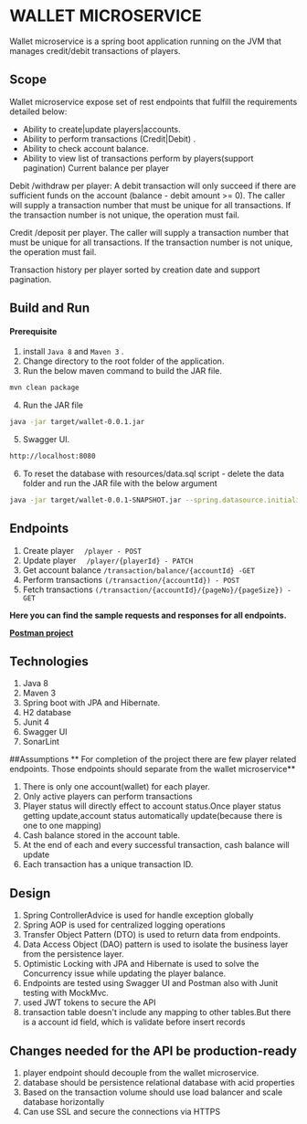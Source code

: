 # WALLET MICROSERVICE

Wallet microservice is a spring boot application running on the JVM that manages credit/debit transactions of players.

## Scope

Wallet microservice expose set of rest endpoints that fulfill the requirements detailed below:

- Ability to create|update players|accounts.
- Ability to perform transactions (Credit|Debit) .
- Ability to check account balance.
- Ability to view list of transactions perform by players(support pagination)
  Current balance per player

Debit /withdraw per player: A debit transaction will only succeed if there are sufficient funds on the account (balance - debit amount >= 0). The caller will supply a transaction number that must be unique for all transactions. If the transaction number is not unique, the operation must fail.

Credit /deposit per player. The caller will supply a transaction number that must be unique for all transactions. If the transaction number is not unique, the operation must fail.

Transaction history per player sorted by creation date and support pagination.

## Build and Run
#### Prerequisite
1. install `Java 8` and `Maven 3` .
2. Change directory to the root folder of the application.
3. Run the below maven command to build the JAR file.

```bash
mvn clean package
```

4. Run the JAR file

```bash
java -jar target/wallet-0.0.1.jar
```

5. Swagger UI.

```bash
http://localhost:8080
```

6. To reset the database with resources/data.sql script - delete the data folder and run the JAR file with the below argument

```bash
java -jar target/wallet-0.0.1-SNAPSHOT.jar --spring.datasource.initialization-mode=embedded
```

## Endpoints
1. Create player `  /player - POST`
2. Update player `  /player/{playerId} - PATCH`
3. Get account balance `/transaction/balance/{accountId} -GET`
4. Perform transactions `(/transaction/{accountId}) - POST`
5. Fetch transactions `(/transaction/{accountId}/{pageNo}/{pageSize}) - GET`


**Here you can find the sample requests and responses for all endpoints.**

**[Postman project](docs/postman)**


## Technologies

1. Java 8
2. Maven 3
3. Spring boot with JPA and Hibernate.
4. H2 database
5. Junit 4
6. Swagger UI
7. SonarLint

##Assumptions
** For completion of the project there are few player related endpoints. Those endpoints should separate from the wallet microservice**
1. There is only one account(wallet) for each player.
2. Only active players can perform transactions
3. Player status will directly effect to account status.Once player status getting update,account status automatically update(because there is one to one mapping)
4. Cash balance stored in the account table.
5. At the end of each and every successful transaction, cash balance will update
6. Each transaction has a unique transaction ID.
## Design
1. Spring ControllerAdvice is used for handle  exception  globally
2. Spring AOP is used for centralized logging operations
3. Transfer Object Pattern (DTO) is used to return data from endpoints.
4. Data Access Object (DAO) pattern is used to isolate the business layer from the persistence layer.
5. Optimistic Locking with JPA and Hibernate is used to solve the Concurrency issue while updating the player balance.
6. Endpoints are tested using Swagger UI and Postman also with Junit testing with MockMvc.
7. used JWT tokens to secure the API
8. transaction table doesn't include any mapping to other tables.But there is a account id field, which is validate before insert records

## Changes needed for the API be production-ready
1. player endpoint should decouple from the wallet microservice.
2. database should be persistence relational database with acid properties
3. Based on the transaction volume should use load balancer and scale database horizontally
4. Can use SSL and secure the connections via HTTPS

 